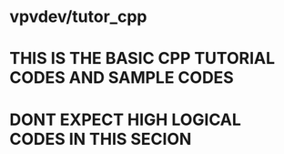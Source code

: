 # vpvdev/tutor_cpp
# THIS IS THE BASIC CPP TUTORIAL CODES AND SAMPLE CODES 
# DONT EXPECT HIGH LOGICAL CODES IN THIS SECION 
